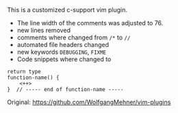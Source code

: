 This is a customized c-support vim plugin. 

- The line width of the comments was adjusted to 76.
- new lines removed
- comments where changed from `/*` to `//`
- automated file headers changed
- new keywords `DEBUGGING`, `FIXME`
- Code snippets where changed to
```
return type
function-name() {
	<++>
}  // ----- end of function-name -----
```
Original:
https://github.com/WolfgangMehner/vim-plugins
